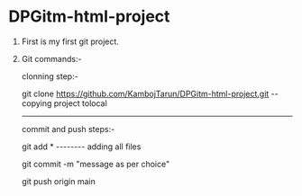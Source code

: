 # DPGitm-html-project

1. First is my first git project.

2. Git commands:-

	clonning step:-
	
	git clone https://github.com/KambojTarun/DPGitm-html-project.git -- copying project tolocal 
	
	
	---------------------------------------------
	commit and push steps:-
	
	git add * --------  adding all files
	
	git commit -m "message as per choice"
	
	git push origin main